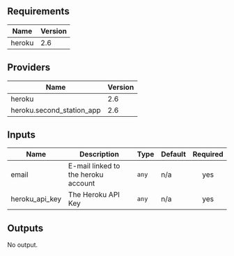 


## Requirements

| Name | Version |
|------|---------|
| heroku | 2.6 |

## Providers

| Name | Version |
|------|---------|
| heroku | 2.6 |
| heroku.second\_station\_app | 2.6 |

## Inputs

| Name | Description | Type | Default | Required |
|------|-------------|------|---------|:--------:|
| email | E-mail linked to the heroku account | `any` | n/a | yes |
| heroku\_api\_key | The Heroku API Key | `any` | n/a | yes |

## Outputs

No output.

